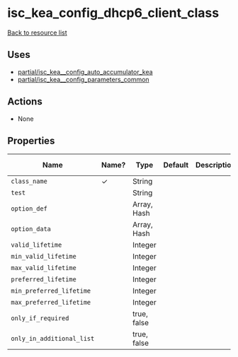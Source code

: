 # isc_kea_config_dhcp6_client_class

[Back to resource list](README.md#resources)

## Uses

- [partial/isc_kea__config_auto_accumulator_kea](partial/isc_kea__config_auto_accumulator_kea.md)
- [partial/isc_kea__config_parameters_common](partial/isc_kea__config_parameters_common.md)

## Actions

- None

## Properties

| Name                     | Name? | Type        | Default | Description | Allowed Values |
| ------------------------ | ----- | ----------- | ------- | ----------- | -------------- |
| `class_name`             | ✓     | String      |         |             |                |
| `test`                   |       | String      |         |             |                |
| `option_def`             |       | Array, Hash |         |             |                |
| `option_data`            |       | Array, Hash |         |             |                |
| `valid_lifetime`         |       | Integer     |         |             |                |
| `min_valid_lifetime`     |       | Integer     |         |             |                |
| `max_valid_lifetime`     |       | Integer     |         |             |                |
| `preferred_lifetime`     |       | Integer     |         |             |                |
| `min_preferred_lifetime` |       | Integer     |         |             |                |
| `max_preferred_lifetime` |       | Integer     |         |             |                |
| `only_if_required`       |       | true, false |         |             |                |
| `only_in_additional_list` |       | true, false |         |             |                |
